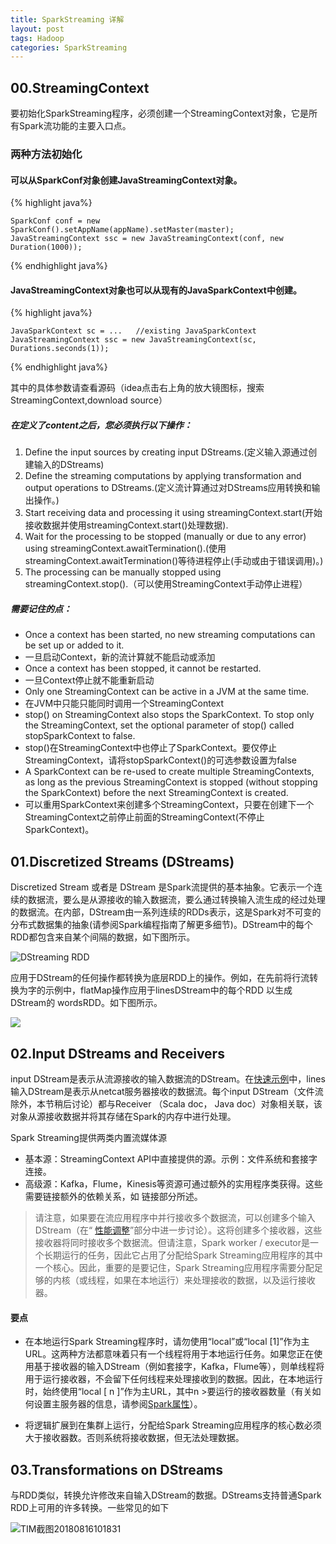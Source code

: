 ```yaml
---
title: SparkStreaming 详解
layout: post
tags: Hadoop
categories: SparkStreaming
---
```

## 00.StreamingContext
要初始化SparkStreaming程序，必须创建一个StreamingContext对象，它是所有Spark流功能的主要入口点。  
### 两种方法初始化
#### 可以从SparkConf对象创建JavaStreamingContext对象。 

{% highlight java%}  

    SparkConf conf = new SparkConf().setAppName(appName).setMaster(master);
    JavaStreamingContext ssc = new JavaStreamingContext(conf, new Duration(1000));  
    
{% endhighlight java%}    
#### JavaStreamingContext对象也可以从现有的JavaSparkContext中创建。

{% highlight java%}  

    JavaSparkContext sc = ...   //existing JavaSparkContext  
    JavaStreamingContext ssc = new JavaStreamingContext(sc, Durations.seconds(1));
    
{% endhighlight java%} 
<!--more-->
其中的具体参数请查看源码（idea点击右上角的放大镜图标，搜索StreamingContext,download source）  

##### 在定义了content之后，您必须执行以下操作：

1. Define the input sources by creating input DStreams.(定义输入源通过创建输入的DStreams)
2. Define the streaming computations by applying transformation and output operations to DStreams.(定义流计算通过对DStreams应用转换和输出操作。)
3. Start receiving data and processing it using streamingContext.start(开始接收数据并使用streamingContext.start()处理数据).
4. Wait for the processing to be stopped (manually or due to any error) using streamingContext.awaitTermination().(使用streamingContext.awaitTermination()等待进程停止(手动或由于错误调用)。)
5. The processing can be manually stopped using streamingContext.stop().（可以使用StreamingContext手动停止进程）

##### 需要记住的点：

- Once a context has been started, no new streaming computations can be set up or added to it.
- 一旦启动Context，新的流计算就不能启动或添加
- Once a context has been stopped, it cannot be restarted.
- 一旦Context停止就不能重新启动
- Only one StreamingContext can be active in a JVM at the same time.
- 在JVM中只能只能同时调用一个StreamingContext
- stop() on StreamingContext also stops the SparkContext. To stop only the StreamingContext, set the optional parameter of stop() called stopSparkContext to false.
- stop()在StreamingContext中也停止了SparkContext。要仅停止StreamingContext，请将stopSparkContext()的可选参数设置为false
- A SparkContext can be re-used to create multiple StreamingContexts, as long as the previous StreamingContext is stopped (without stopping the SparkContext) before the next StreamingContext is created.
- 可以重用SparkContext来创建多个StreamingContext，只要在创建下一个StreamingContext之前停止前面的StreamingContext(不停止SparkContext)。  

## 01.Discretized Streams (DStreams)
Discretized Stream 或者是 DStream 是Spark流提供的基本抽象。它表示一个连续的数据流，要么是从源接收的输入数据流，要么通过转换输入流生成的经过处理的数据流。在内部，DStream由一系列连续的RDDs表示，这是Spark对不可变的分布式数据集的抽象(请参阅Spark编程指南了解更多细节)。DStream中的每个RDD都包含来自某个间隔的数据，如下图所示。  

![DStreaming RDD](http://spark.apache.org/docs/2.3.0/img/streaming-dstream.png)

应用于DStream的任何操作都转换为底层RDD上的操作。例如，在先前将行流转换为字的示例中，flatMap操作应用于linesDStream中的每个RDD 以生成DStream的 wordsRDD。如下图所示。  

![](http://spark.apache.org/docs/2.3.0/img/streaming-dstream-ops.png)  

## 02.Input DStreams and Receivers  

input DStream是表示从流源接收的输入数据流的DStream。在[快速示例](http://spark.apache.org/docs/2.3.0/streaming-programming-guide.html#a-quick-example)中，lines输入DStream是表示从netcat服务器接收的数据流。每个input DStream（文件流除外，本节稍后讨论）都与Receiver （Scala doc， Java doc）对象相关联，该对象从源接收数据并将其存储在Spark的内存中进行处理。 

Spark Streaming提供两类内置流媒体源
- 基本源：StreamingContext API中直接提供的源。示例：文件系统和套接字连接。
- 高级源：Kafka，Flume，Kinesis等资源可通过额外的实用程序类获得。这些需要链接额外的依赖关系，如 链接部分所述。
  
  
>请注意，如果要在流应用程序中并行接收多个数据流，可以创建多个输入DStream（在“ [性能调整](http://spark.apache.org/docs/2.3.0/streaming-programming-guide.html#level-of-parallelism-in-data-receiving)”部分中进一步讨论）。这将创建多个接收器，这些接收器将同时接收多个数据流。但请注意，Spark worker / executor是一个长期运行的任务，因此它占用了分配给Spark Streaming应用程序的其中一个核心。因此，重要的是要记住，Spark Streaming应用程序需要分配足够的内核（或线程，如果在本地运行）来处理接收的数据，以及运行接收器。  

#### 要点

- 在本地运行Spark Streaming程序时，请勿使用“local”或“local [1]”作为主URL。这两种方法都意味着只有一个线程将用于本地运行任务。如果您正在使用基于接收器的输入DStream（例如套接字，Kafka，Flume等），则单线程将用于运行接收器，不会留下任何线程来处理接收到的数据。因此，在本地运行时，始终使用“local [ n ]”作为主URL，其中n >要运行的接收器数量（有关如何设置主服务器的信息，请参阅[Spark属性](http://spark.apache.org/docs/2.3.0/configuration.html#spark-properties)）。   

- 将逻辑扩展到在集群上运行，分配给Spark Streaming应用程序的核心数必须大于接收器数。否则系统将接收数据，但无法处理数据。  
 
 
## 03.Transformations on DStreams

与RDD类似，转换允许修改来自输入DStream的数据。DStreams支持普通Spark RDD上可用的许多转换。一些常见的如下



![TIM截图20180816101831](http://p1vuoao0b.bkt.clouddn.com/JekyllWriter/TIM截图20180816101831.png)